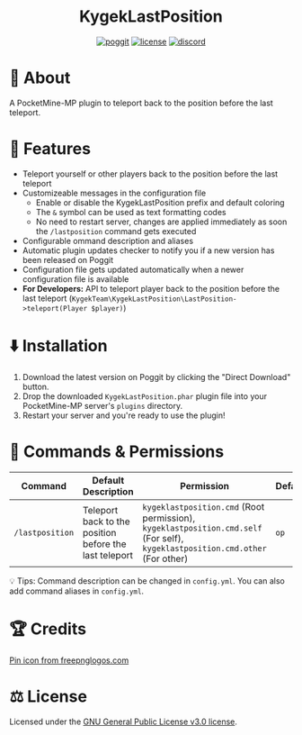 <h1 align="center">KygekLastPosition</h1>

<p align="center">
<a href="https://poggit.pmmp.io/p/KygekLastPosition"><img src="https://poggit.pmmp.io/shield.dl.total/KygekLastPosition?style=for-the-badge" alt="poggit" /></a>
<a href="https://github.com/thebigcrafter/KygekLastPosition/blob/main/LICENSE"><img src="https://img.shields.io/github/license/thebigcrafter/KygekLastPosition?style=for-the-badge" alt="license" /></a>
<a href="https://discord.gg/PykBfE2TZ9"><img src="https://img.shields.io/discord/1087729577004122112?color=7289DA&label=discord&logo=discord&style=for-the-badge" alt="discord" /></a>
</p>

# 📖 About

A PocketMine-MP plugin to teleport back to the position before the last teleport.

# 🧩 Features

- Teleport yourself or other players back to the position before the last teleport
- Customizeable messages in the configuration file
  - Enable or disable the KygekLastPosition prefix and default coloring
  - The `&` symbol can be used as text formatting codes
  - No need to restart server, changes are applied immediately as soon the `/lastposition` command gets executed
- Configurable ommand description and aliases
- Automatic plugin updates checker to notify you if a new version has been released on Poggit
- Configuration file gets updated automatically when a newer configuration file is available
- **For Developers:** API to teleport player back to the position before the last teleport (`KygekTeam\KygekLastPosition\LastPosition->teleport(Player $player)`)

# ⬇️ Installation

1. Download the latest version on Poggit by clicking the "Direct Download" button.
2. Drop the downloaded `KygekLastPosition.phar` plugin file into your PocketMine-MP server's `plugins` directory.
3. Restart your server and you're ready to use the plugin!

# 📜 Commands & Permissions

| Command | Default Description | Permission | Default |
| --- | --- | --- | --- |
| `/lastposition` | Teleport back to the position before the last teleport | `kygeklastposition.cmd` (Root permission), `kygeklastposition.cmd.self` (For self), `kygeklastposition.cmd.other` (For other) | `op` |

💡 Tips: Command description can be changed in `config.yml`. You can also add command aliases in `config.yml`.

# 🏆 Credits
<a href="https://www.freepnglogos.com/pics/pin">Pin icon from freepnglogos.com</a>

# ⚖️ License

Licensed under the [GNU General Public License v3.0 license](https://github.com/thebigcrafter/KygekLastPosition/blob/main/LICENSE).
